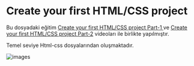 # Create your first HTML/CSS project

Bu dosyadaki eğitim [Create your first HTML/CSS project Part-1
](https://www.youtube.com/watch?v=wzWmZYi4qMg&ab_channel=Codecademy) ve [Create your first HTML/CSS project Part-2](https://www.youtube.com/watch?v=EGMSlY2v5xk&t=0s&ab_channel=Codecademy) videoları ile birlikte yapılmıştır.

Temel seviye Html-css dosyalarından oluşmaktadır.

![images](https://i.imgur.com/ocbA79c.png)
